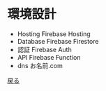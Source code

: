 # 環境設計

- Hosting Firebase Hosting
- Database Firebase Firestore
- 認証 Firebase Auth
- API Firebase Function
- dns お名前.com

[戻る](../index.md)
